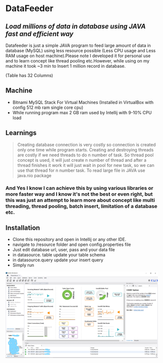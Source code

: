 # DataFeeder
## _Load millions of data in database using JAVA fast and efficient way_


Datafeeder is just a simple JAVA program to feed large amount of data in database (MySQL) using less resource possible (Less CPU usage and Less RAM usage on host machine).Please note I developed it for personal use and to learn concept like thread pooling etc.However, while using on my machine it took ~3 min to Insert 1 million record in database.

(Table has 32 Columns)

## Machine

- Bitnami MySQL Stack For Virtual Machines (Installed in VirtualBox with config 512 mb ram single core cpu)
- While running program max 2 GB ram used by Intellij with 9-10% CPU load



## Learnings
> Creating database connection is very costly so connection is created only one time while program starts.
> Creating and destroying threads are costly if we need threads to do n number of task.
> So thread pool concept is used, it will just create n number of thread and after a thread finishes it work it will just wait in pool for new task, so we can use that thread for  n number task.
> To read large file in JAVA use java.nio package 

### And Yes I know I can achieve this by using various libraries or more faster way and I know it's not the best or even right, but this was just an attempt to learn more about concept like multi threading, thread pooling, batch insert, limitation of a database etc.

## Installation

- Clone this repository and open in Intellij or any other IDE.
- navigate to /resource folder and open config.properties file
- Just edit database url, user, pass and your data file
- in datasource. table update your table schema
- in datasource.query update your insert query
- Simply run 


![Alt text](/Screenshot/ss.jpg "MySql Workbench")
